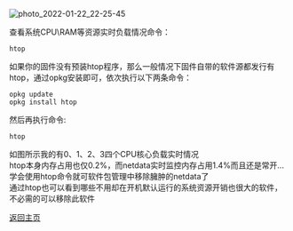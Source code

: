 ![photo_2022-01-22_22-25-45](https://user-images.githubusercontent.com/73426989/150642451-2dd0e63b-f73c-4f38-b29a-410c58aab8cc.jpg)             

查看系统CPU\RAM等资源实时负载情况命令：          

```
htop
```
如果你的固件没有预装htop程序，那么一般情况下固件自带的软件源都发行有htop，通过opkg安装即可，依次执行以下两条命令：              

```
opkg update
opkg install htop
```

然后再执行命令:        

```
htop
```

如图所示我的有0、1、2、3四个CPU核心负载实时情况            
htop本身内存占用也仅0.2%，而netdata实时监控内存占用1.4%而且还是常开...               
学会使用htop命令就可软件包管理中移除臃肿的netdata了              
通过htop也可以看到哪些不用却在开机默认运行的系统资源开销也很大的软件，不必需的可以移除此软件                   


[返回主页](https://boduoyejieyi666.github.io/whonolikeboduoyejieyi/)             


